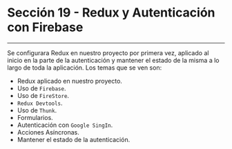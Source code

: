 # Sección 19 - Redux y Autenticación con Firebase
___

Se configurara Redux en nuestro proyecto por primera vez, aplicado al inicio en la parte de la autenticación y mantener el estado de la misma a lo largo de toda la aplicación. Los temas que se ven son: 

- Redux aplicado en nuestro proyecto.
- Uso de `Firebase`.
- Uso de `FireStore`.
- `Redux Devtools`.
- Uso de `Thunk`.
- Formularios.
- Autenticación con `Google SingIn`.
- Acciones Asíncronas.
- Mantener el estado de la autenticación.
